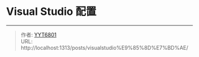 # Visual Studio 配置




---

> 作者: [YYT6801](https://blog.yyt6801.top/)  
> URL: http://localhost:1313/posts/visualstudio%E9%85%8D%E7%BD%AE/  


